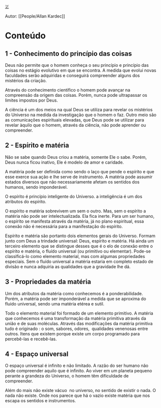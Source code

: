 [🇿](zotero://select/library/items/TFN43AVJ)

Autor: [[People/Allan Kardec]]  

# Conteúdo

## 1 - Conhecimento do princípio das coisas

Deus não permite que o homem conheça o seu princípio e princípio das coisas no estágio evolutivo em que se encontra. A medida que evolui novas faculdades serão adquiridas e conseguirá compreender alguns dos mistérios da criação.

Através do conhecimento científico o homem pode avançar na compreensão da origem das coisas. Porém, nunca pode ultrapassar os limites impostos por Deus.

A ciência é um dos meios na qual Deus se utiliza para revelar os mistérios do Universo na medida da investigação que o homem o faz. Outro meio são as comunicações espirituais elevadas, que Deus pode se utilizar para revelar àquilo que o homem, através da ciência, não pode aprender ou compreender.

## 2 - Espírito e matéria

Não se sabe quando Deus criou a matéria, somente Ele o sabe. Porém, Deus nunca ficou inativo, Ele é modelo de amor e caridade.

A matéria pode ser definida como sendo o laço que pende o espírito e que esse exerce sua ação e lhe serve de instrumento. A matéria pode assumir estados diversos que não necessariamente afetam os sentidos dos humanos, sendo imponderável.

O espírito é princípio inteligente do Universo. a inteligência é um dos atributos do espírito.

O espírito e matéria sobrevivem um sem o outro. Mas, sem o espírito a matéria não pode ser intelectualizada. Ela fica inerte. Para um ser humano, o espírito se manifesta através da matéria, já no plano espiritual, essa conexão não é necessária para a manifestação do espírito.

Espírito e matéria são portanto dois elementos gerais do Universo. Formam junto com Deus a trindade universal: Deus, espírito e matéria. Há ainda um terceiro elemento que se distingue desses que é o elo de conexão entre o espírito e matéria, o fluído universal (ou primitivo ou elementar). Pode-se classificá-lo como elemento material, mas com algumas propriedades especiais. Sem o fluído universal a matéria estaria em completo estado de divisão e nunca adquiria as qualidades que a gravidade lhe dá.

## 3 - Propriedades da matéria

Um dos atributos da matéria como conhecemos é a ponderabilidade. Porém, a matéria pode ser imponderável a medida que se aproxima do fluido universal, sendo uma matéria etérea e sutil.

Todo o elemento material foi formado de um elemento primitivo. A matéria que conhecemos é uma transformação da matéria primitiva através da união e de suas moléculas. Através das modificações da matéria primitiva tudo é originado : o som, sabores, odores,  qualidades venenosas entre outros. Itens que existem porque existe um corpo programado para percebê-las e recebê-las.

## 4 - Espaço universal

O espaço universal é infinito e não limitado. A razão do ser humano não pode compreender aquilo que é infinito. Ao viver em um planeta pequeno perante a grandeza do Universo, o homem têm dificuldade de compreender.

Além do mais não existe vácuo  no universo, no sentido de existir o nada. O nada não existe. Onde nos parece que há o vazio existe matéria que nos escapa os sentidos e instrumentos.

